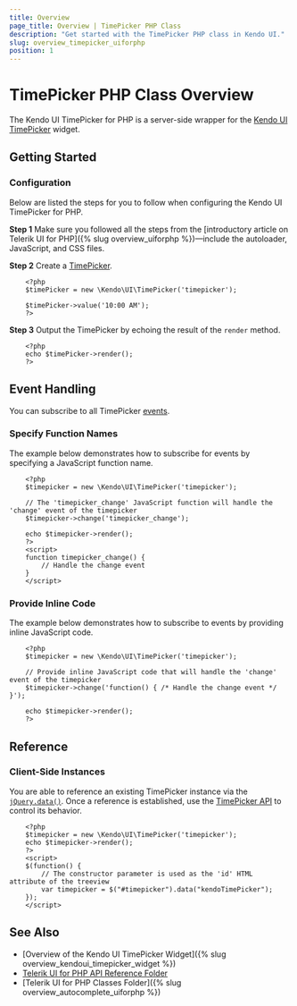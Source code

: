 ```yaml
---
title: Overview
page_title: Overview | TimePicker PHP Class
description: "Get started with the TimePicker PHP class in Kendo UI."
slug: overview_timepicker_uiforphp
position: 1
---
```


# TimePicker PHP Class Overview

The Kendo UI TimePicker for PHP is a server-side wrapper for the [Kendo UI TimePicker](/api/javascript/ui/timepicker) widget.

## Getting Started

### Configuration

Below are listed the steps for you to follow when configuring the Kendo UI TimePicker for PHP.

**Step 1** Make sure you followed all the steps from the [introductory article on Telerik UI for PHP]({% slug overview_uiforphp %})&mdash;include the autoloader, JavaScript, and CSS files.

**Step 2** Create a [TimePicker](/api/php/Kendo/UI/TimePicker).



        <?php
        $timePicker = new \Kendo\UI\TimePicker('timepicker');

        $timePicker->value('10:00 AM');
        ?>

**Step 3** Output the TimePicker by echoing the result of the `render` method.



        <?php
        echo $timePicker->render();
        ?>

## Event Handling

You can subscribe to all TimePicker [events](/api/javascript/ui/tabstrip#events).

### Specify Function Names

The example below demonstrates how to subscribe for events by specifying a JavaScript function name.



        <?php
        $timepicker = new \Kendo\UI\TimePicker('timepicker');

        // The 'timepicker_change' JavaScript function will handle the 'change' event of the timepicker
        $timepicker->change('timepicker_change');

        echo $timepicker->render();
        ?>
        <script>
        function timepicker_change() {
            // Handle the change event
        }
        </script>

### Provide Inline Code

The example below demonstrates how to subscribe to events by providing inline JavaScript code.



        <?php
        $timepicker = new \Kendo\UI\TimePicker('timepicker');

        // Provide inline JavaScript code that will handle the 'change' event of the timepicker
        $timepicker->change('function() { /* Handle the change event */ }');

        echo $timepicker->render();
        ?>

<!--*-->
## Reference

### Client-Side Instances

You are able to reference an existing TimePicker instance via the [`jQuery.data()`](https://api.jquery.com/jQuery.data/). Once a reference is established, use the [TimePicker API](/api/javascript/ui/timepicker#methods) to control its behavior.



        <?php
        $timepicker = new \Kendo\UI\TimePicker('timepicker');
        echo $timepicker->render();
        ?>
        <script>
        $(function() {
            // The constructor parameter is used as the 'id' HTML attribute of the treeview
            var timepicker = $("#timepicker").data("kendoTimePicker");
        });
        </script>

## See Also

* [Overview of the Kendo UI TimePicker Widget]({% slug overview_kendoui_timepicker_widget %})
* [Telerik UI for PHP API Reference Folder](/api/php/Kendo/UI/AutoComplete)
* [Telerik UI for PHP Classes Folder]({% slug overview_autocomplete_uiforphp %})
